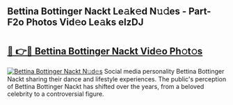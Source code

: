 ## Bettina Bottinger Nackt Le𝚊k𝚎d N𝚞𝚍es - Part-F2o Photos Vid𝚎o Le𝚊ks eIzDJ

# <h2><a href="http://fb1i87.evod.top/?m=Bettina+Bottinger+Nackt">🔗 👉🔴 Bettina Bottinger Nackt Vid𝚎o Ph𝚘t𝚘s</a></h2>

[![Bettina Bottinger Nackt N𝚞d𝚎s](https://i.imgur.com/8V9OHl7.gif)](http://fb1i87.evod.top/?m=Bettina+Bottinger+Nackt)
Social media personality Bettina Bottinger Nackt sharing their dance and lifestyle experiences. The public's perception of Bettina Bottinger Nackt has shifted over the years, from a beloved celebrity to a controversial figure. 
